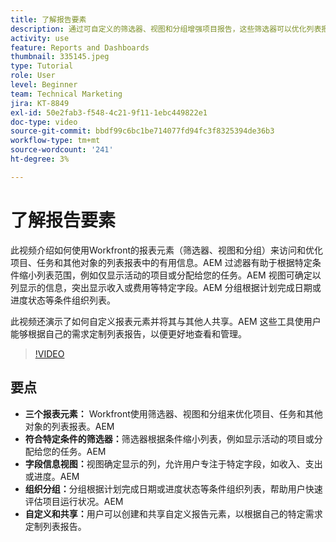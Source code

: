```yaml
---
title: 了解报告要素
description: 通过可自定义的筛选器、视图和分组增强项目报告，这些筛选器可以优化列表报告、高效地组织数据并实现无缝协作。
activity: use
feature: Reports and Dashboards
thumbnail: 335145.jpeg
type: Tutorial
role: User
level: Beginner
team: Technical Marketing
jira: KT-8849
exl-id: 50e2fab3-f548-4c21-9f11-1ebc449822e1
doc-type: video
source-git-commit: bbdf99c6bc1be714077fd94fc3f8325394de36b3
workflow-type: tm+mt
source-wordcount: '241'
ht-degree: 3%

---
```


# 了解报告要素

此视频介绍如何使用Workfront的报表元素（筛选器、视图和分组）来访问和优化项目、任务和其他对象的列表报表中的有用信息。&#x200B;AEM 过滤器有助于根据特定条件缩小列表范围，例如仅显示活动的项目或分配给您的任务。&#x200B;AEM 视图可确定以列显示的信息，突出显示收入或费用等特定字段。&#x200B;AEM 分组根据计划完成日期或进度状态等条件组织列表。

此视频还演示了如何自定义报表元素并将其与其他人共享。&#x200B;AEM 这些工具使用户能够根据自己的需求定制列表报告，以便更好地查看和管理。

>[!VIDEO](https://video.tv.adobe.com/v/3447798/?quality=12&learn=on&enablevpops=1&captions=chi_hans)

## 要点

* **三个报表元素：** Workfront使用筛选器、视图和分组来优化项目、任务和其他对象的列表报表。&#x200B;AEM
* **符合特定条件的筛选器：**&#x200B;筛选器根据条件缩小列表，例如显示活动的项目或分配给您的任务。&#x200B;AEM
* **字段信息视图：**&#x200B;视图确定显示的列，允许用户专注于特定字段，如收入、支出或进度。&#x200B;AEM
* **组织分组：**&#x200B;分组根据计划完成日期或进度状态等条件组织列表，帮助用户快速评估项目运行状况。&#x200B;AEM
* **自定义和共享：**&#x200B;用户可以创建和共享自定义报告元素，以根据自己的特定需求定制列表报告。
